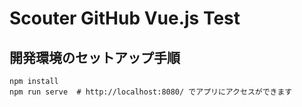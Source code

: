 # Scouter GitHub Vue.js Test

## 開発環境のセットアップ手順
```
npm install
npm run serve  # http://localhost:8080/ でアプリにアクセスができます
```
